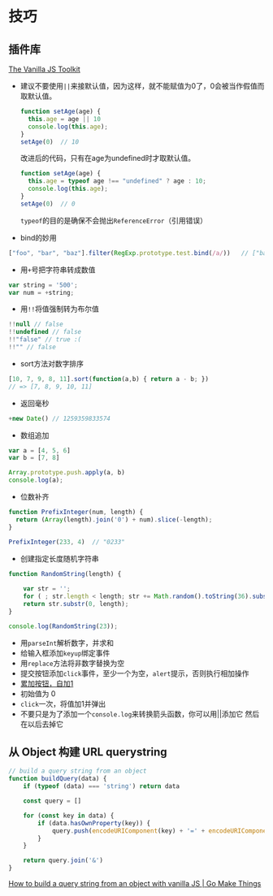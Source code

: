 # 技巧

## 插件库
[The Vanilla JS Toolkit](https://vanillajstoolkit.com/)

- 建议不要使用`||`来接默认值，因为这样，就不能赋值为0了，0会被当作假值而取默认值。
    ```js
    function setAge(age) {
      this.age = age || 10  
      console.log(this.age);
    }
    setAge(0)  // 10
    ```
    改进后的代码，只有在age为undefined时才取默认值。
    ```js
    function setAge(age) {
      this.age = typeof age !== "undefined" ? age : 10;
      console.log(this.age);
    }
    setAge(0)  // 0
    ```
    `typeof`的目的是确保不会抛出`ReferenceError`（引用错误）
    
- bind的妙用
```js
["foo", "bar", "baz"].filter(RegExp.prototype.test.bind(/a/))   // ["bar", "baz"]
```

- 用`+`号把字符串转成数值
```js
var string = '500';
var num = +string;
```

- 用`!!`将值强制转为布尔值
```js
!!null // false
!!undefined // false
!!"false" // true :(
!!"" // false
```

- sort方法对数字排序
```js
[10, 7, 9, 8, 11].sort(function(a,b) { return a - b; })
// => [7, 8, 9, 10, 11]
```

- 返回毫秒
```js
+new Date() // 1259359833574 
```

- 数组追加
```js
var a = [4, 5, 6]
var b = [7, 8]

Array.prototype.push.apply(a, b)
console.log(a);
```

- 位数补齐
```js
function PrefixInteger(num, length) {
  return (Array(length).join('0') + num).slice(-length);
}

PrefixInteger(233, 4)  // "0233"
```

- 创建指定长度随机字符串
```js
function RandomString(length) {
    
    var str = '';
    for ( ; str.length < length; str += Math.random().toString(36).substr(2) );
    return str.substr(0, length);
}

console.log(RandomString(23));
```

* 用`parseInt`解析数字，并求和
* 给输入框添加`keyup`绑定事件
* 用`replace`方法将非数字替换为空
* 提交按钮添加`click`事件，至少一个为空，`alert`提示，否则执行相加操作
* [累加按钮，自加1](http://fgm.cc/learn/lesson3/03.html)
* 初始值为 0
* `click`一次，将值加1并弹出
* 不要只是为了添加一个`console.log`来转换箭头函数，你可以用||添加它 然后在以后去掉它

## 从 Object 构建 URL querystring
```js
// build a query string from an object 
function buildQuery(data) {
	if (typeof (data) === 'string') return data

	const query = []

	for (const key in data) {
		if (data.hasOwnProperty(key)) {
			query.push(encodeURIComponent(key) + '=' + encodeURIComponent(data[key]))
		}
	}

	return query.join('&')
}
```
[How to build a query string from an object with vanilla JS | Go Make Things](https://gomakethings.com/how-to-build-a-query-string-from-an-object-with-vanilla-js/)

